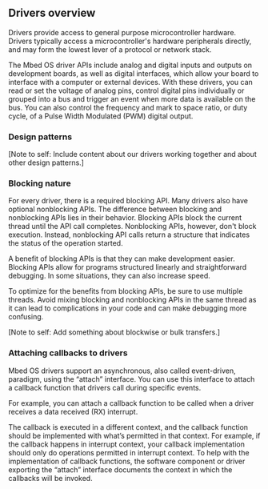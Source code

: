 ## Drivers overview

Drivers provide access to general purpose microcontroller hardware. Drivers typically access a microcontroller's hardware peripherals directly, and may form the lowest lever of a protocol or network stack.

The Mbed OS driver APIs include analog and digital inputs and outputs on development boards, as well as digital interfaces, which allow your board to interface with a computer or external devices. With these drivers, you can read or set the voltage of analog pins, control digital pins individually or grouped into a bus and trigger an event when more data is available on the bus. You can also control the frequency and mark to space ratio, or duty cycle, of a Pulse Width Modulated (PWM) digital output.

### Design patterns

[Note to self: Include content about our drivers working together and about other design patterns.]

### Blocking nature

For every driver, there is a required blocking API. Many drivers also have optional nonblocking APIs. The difference between blocking and nonblocking APIs lies in their behavior. Blocking APIs block the current thread until the API call completes. Nonblocking APIs, however, don't block execution. Instead, nonblocking API calls return a structure that indicates the status of the operation started.

A benefit of blocking APIs is that they can make development easier. Blocking APIs allow for programs structured linearly and straightforward debugging. In some situations, they can also increase speed.

To optimize for the benefits from blocking APIs, be sure to use multiple threads. Avoid mixing blocking and nonblocking APIs in the same thread as it can lead to complications in your code and can make debugging more confusing. 

[Note to self: Add something about blockwise or bulk transfers.]

### Attaching callbacks to drivers

Mbed OS drivers support an asynchronous, also called event-driven, paradigm, using the “attach” interface. You can use this interface to attach a callback function that drivers call during specific events.

For example, you can attach a callback function to be called when a driver receives a data received (RX) interrupt.

The callback is executed in a different context, and the callback function should be implemented with what’s permitted in that context. For example, if the callback happens in interrupt context, your callback implementation should only do operations permitted in interrupt context. To help with the implementation of callback functions, the software component or driver exporting the “attach” interface
documents the context in which the callbacks will be invoked.

<!---add design patterns about HAL, drivers working together, attach programming model/design pattern that sticks you in interrupt context, all blocking by nature, blockwise or bulk transfers, play down asynchronous natures, focus on blocking--->
